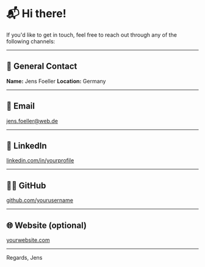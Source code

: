 # 📬 Hi there!

If you'd like to get in touch, feel free to reach out through any of the following channels:

---

## 👤 General Contact
**Name:** Jens Foeller
**Location:** Germany

---

## 📧 Email
[jens.foeller@web.de](mailto:jens.foeller@web.de)

---

## 💼 LinkedIn
[linkedin.com/in/yourprofile](https://www.linkedin.com/in/yourprofile)

---

## 🧑‍💻 GitHub
[github.com/yourusername](https://github.com/yourusername)

---

## 🌐 Website (optional)
[yourwebsite.com](https://yourwebsite.com)

---

Regards,
Jens
